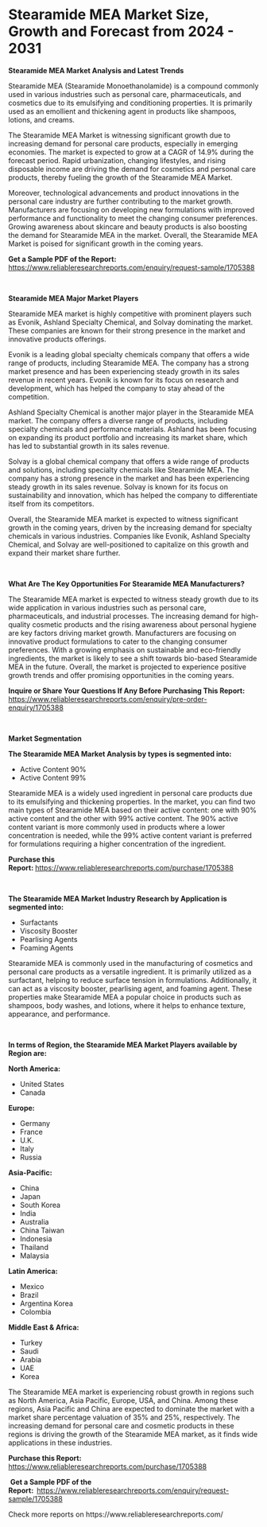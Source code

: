<p><h1>Stearamide MEA Market Size, Growth and Forecast from 2024 - 2031</h1></p><p><strong>Stearamide MEA Market Analysis and Latest Trends</strong></p>
<p><p>Stearamide MEA (Stearamide Monoethanolamide) is a compound commonly used in various industries such as personal care, pharmaceuticals, and cosmetics due to its emulsifying and conditioning properties. It is primarily used as an emollient and thickening agent in products like shampoos, lotions, and creams.</p><p>The Stearamide MEA Market is witnessing significant growth due to increasing demand for personal care products, especially in emerging economies. The market is expected to grow at a CAGR of 14.9% during the forecast period. Rapid urbanization, changing lifestyles, and rising disposable income are driving the demand for cosmetics and personal care products, thereby fueling the growth of the Stearamide MEA Market.</p><p>Moreover, technological advancements and product innovations in the personal care industry are further contributing to the market growth. Manufacturers are focusing on developing new formulations with improved performance and functionality to meet the changing consumer preferences. Growing awareness about skincare and beauty products is also boosting the demand for Stearamide MEA in the market. Overall, the Stearamide MEA Market is poised for significant growth in the coming years.</p></p>
<p><strong>Get a Sample PDF of the Report:&nbsp;</strong> <a href="https://www.reliableresearchreports.com/enquiry/request-sample/1705388">https://www.reliableresearchreports.com/enquiry/request-sample/1705388</a></p>
<p>&nbsp;</p>
<p><strong>Stearamide MEA Major Market Players</strong></p>
<p><p>Stearamide MEA market is highly competitive with prominent players such as Evonik, Ashland Specialty Chemical, and Solvay dominating the market. These companies are known for their strong presence in the market and innovative products offerings.</p><p>Evonik is a leading global specialty chemicals company that offers a wide range of products, including Stearamide MEA. The company has a strong market presence and has been experiencing steady growth in its sales revenue in recent years. Evonik is known for its focus on research and development, which has helped the company to stay ahead of the competition.</p><p>Ashland Specialty Chemical is another major player in the Stearamide MEA market. The company offers a diverse range of products, including specialty chemicals and performance materials. Ashland has been focusing on expanding its product portfolio and increasing its market share, which has led to substantial growth in its sales revenue.</p><p>Solvay is a global chemical company that offers a wide range of products and solutions, including specialty chemicals like Stearamide MEA. The company has a strong presence in the market and has been experiencing steady growth in its sales revenue. Solvay is known for its focus on sustainability and innovation, which has helped the company to differentiate itself from its competitors.</p><p>Overall, the Stearamide MEA market is expected to witness significant growth in the coming years, driven by the increasing demand for specialty chemicals in various industries. Companies like Evonik, Ashland Specialty Chemical, and Solvay are well-positioned to capitalize on this growth and expand their market share further.</p></p>
<p>&nbsp;</p>
<p><strong>What Are The Key Opportunities For Stearamide MEA Manufacturers?</strong></p>
<p><p>The Stearamide MEA market is expected to witness steady growth due to its wide application in various industries such as personal care, pharmaceuticals, and industrial processes. The increasing demand for high-quality cosmetic products and the rising awareness about personal hygiene are key factors driving market growth. Manufacturers are focusing on innovative product formulations to cater to the changing consumer preferences. With a growing emphasis on sustainable and eco-friendly ingredients, the market is likely to see a shift towards bio-based Stearamide MEA in the future. Overall, the market is projected to experience positive growth trends and offer promising opportunities in the coming years.</p></p>
<p><strong>Inquire or Share Your Questions If Any Before Purchasing This Report:</strong> <a href="https://www.reliableresearchreports.com/enquiry/pre-order-enquiry/1705388">https://www.reliableresearchreports.com/enquiry/pre-order-enquiry/1705388</a></p>
<p>&nbsp;</p>
<p><strong>Market Segmentation</strong></p>
<p><strong>The Stearamide MEA Market Analysis by types is segmented into:</strong></p>
<p><ul><li>Active Content 90%</li><li>Active Content 99%</li></ul></p>
<p><p>Stearamide MEA is a widely used ingredient in personal care products due to its emulsifying and thickening properties. In the market, you can find two main types of Stearamide MEA based on their active content: one with 90% active content and the other with 99% active content. The 90% active content variant is more commonly used in products where a lower concentration is needed, while the 99% active content variant is preferred for formulations requiring a higher concentration of the ingredient.</p></p>
<p><strong>Purchase this Report:&nbsp;</strong><a href="https://www.reliableresearchreports.com/purchase/1705388">https://www.reliableresearchreports.com/purchase/1705388</a></p>
<p>&nbsp;</p>
<p><strong>The Stearamide MEA Market Industry Research by Application is segmented into:</strong></p>
<p><ul><li>Surfactants</li><li>Viscosity Booster</li><li>Pearlising Agents</li><li>Foaming Agents</li></ul></p>
<p><p>Stearamide MEA is commonly used in the manufacturing of cosmetics and personal care products as a versatile ingredient. It is primarily utilized as a surfactant, helping to reduce surface tension in formulations. Additionally, it can act as a viscosity booster, pearlising agent, and foaming agent. These properties make Stearamide MEA a popular choice in products such as shampoos, body washes, and lotions, where it helps to enhance texture, appearance, and performance.</p></p>
<p>&nbsp;</p>
<p><strong>In terms of Region, the Stearamide MEA Market Players available by Region are:</strong></p>
<p>
    <p> <strong> North America: </strong>
        <ul>
            <li>United States</li>
            <li>Canada</li>
        </ul>
        </p> 
    <p> <strong> Europe: </strong>
        <ul>
            <li>Germany</li>
            <li>France</li>
            <li>U.K.</li>
            <li>Italy</li>
            <li>Russia</li>
        </ul>
        </p> 
    <p> <strong> Asia-Pacific: </strong>
        <ul>
            <li>China</li>
            <li>Japan</li>
            <li>South Korea</li>
            <li>India</li>
            <li>Australia</li>
            <li>China Taiwan</li>
            <li>Indonesia</li>
            <li>Thailand</li>
            <li>Malaysia</li>
        </ul>
        </p> 
    <p> <strong> Latin America: </strong>
        <ul>
            <li>Mexico</li>
            <li>Brazil</li>
            <li>Argentina Korea</li>
            <li>Colombia</li>
        </ul>
        </p> 
    <p> <strong> Middle East & Africa: </strong>
        <ul>
            <li>Turkey</li>
            <li>Saudi</li>
            <li>Arabia</li>
            <li>UAE</li>
            <li>Korea</li>
        </ul>
    </p>
    </p>
<p><p>The Stearamide MEA market is experiencing robust growth in regions such as North America, Asia Pacific, Europe, USA, and China. Among these regions, Asia Pacific and China are expected to dominate the market with a market share percentage valuation of 35% and 25%, respectively. The increasing demand for personal care and cosmetic products in these regions is driving the growth of the Stearamide MEA market, as it finds wide applications in these industries.</p></p>
<p><strong>Purchase this Report: </strong><a href="https://www.reliableresearchreports.com/purchase/1705388">https://www.reliableresearchreports.com/purchase/1705388</a></p>
<p>&nbsp;<strong>Get a Sample PDF of the Report:&nbsp;&nbsp;</strong><a href="https://www.reliableresearchreports.com/enquiry/request-sample/1705388">https://www.reliableresearchreports.com/enquiry/request-sample/1705388</a></p>
<p><strong></strong></p>
<p>Check more reports on https://www.reliableresearchreports.com/</p>